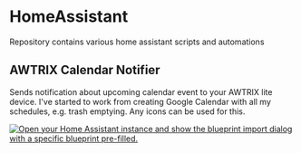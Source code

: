 # HomeAssistant

Repository contains various home assistant scripts and automations

## AWTRIX Calendar Notifier

Sends notification about upcoming calendar event to your AWTRIX lite device. I've started to work from creating Google Calendar with all my schedules, e.g. trash emptying. Any icons can be used for this.

[![Open your Home Assistant instance and show the blueprint import dialog with a specific blueprint pre-filled.](https://my.home-assistant.io/badges/blueprint_import.svg)](https://my.home-assistant.io/redirect/blueprint_import/?blueprint_url=https%3A%2F%2Fraw.githubusercontent.com%2FBrunas%2FHomeAssistant%2Fmaster%2Fblueprints%2Fautomation%2Fawtrix_calendar_notifier.yaml)
